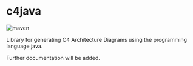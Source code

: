 # c4java

![maven](https://github.com/guija/c4java/actions/workflows/maven.yml/badge.svg)

Library for generating C4 Architecture Diagrams using the programming language java.

Further documentation will be added.